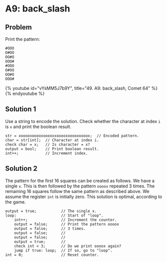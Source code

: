 # A9: back_slash

## Problem

Print the pattern:

```
#OOO
O#OO
OO#O
OOO#
#OOO
O#OO
OO#O
OOO#
```

{% youtube id="vYsMM5J7b9Y", title="49. A9: back_slash, Comet 64" %}{% endyoutube %}

## Solution 1

Use a string to encode the solution. Check whether the character at index `i` is
`x` and print the boolean result.

```
str = xooooxooooxooooxxooooxooooxoooox;  // Encoded pattern.
char = str[int];  // Character at index i.
check char = x;   // Is character = x?
output = bool;    // Print boolean result.
int++;            // Increment index.
```

## Solution 2

The pattern for the first 16 squares can be created as follows. We have a single
`x`. This is then followed by the pattern `oooox` repeated 3 times. The
remaining 16 squares follow the same pattern as described above. We assume the
register `int` is initially zero. This solution is optimal, according to the
game.

```
output = true;           // The single x.
loop:                    // Start of "loop".
    int++;               // Increment the counter.
    output = false;      // Print the pattern oooox
    output = false;      // 3 times.
    output = false;      //
    output = false;      //
    output = true;       //
    check int < 3;       // Do we print oooox again?
    jump if true: loop;  // If so, go to "loop".
int = 0;                 // Reset counter.
```

